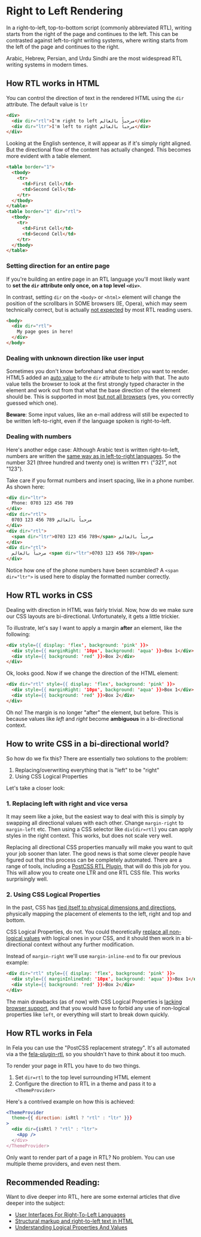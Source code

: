 # Right to Left Rendering

In a right-to-left, top-to-bottom script (commonly abbreviated RTL), writing starts from the right of the page and continues to the left. This can be contrasted against left-to-right writing systems, where writing starts from the left of the page and continues to the right.

Arabic, Hebrew, Persian, and Urdu Sindhi are the most widespread RTL writing systems in modern times.


## How RTL works in HTML

You can control the direction of text in the rendered HTML using the `dir` attribute. The default value is `ltr`

```html
<div>
  <div dir="rtl">I'm right to left مرحباً بالعالم</div>
  <div dir="ltr">I'm left to right مرحباً بالعالم</div>
</div>
```

Looking at the English sentence, it will appear as if it's simply right aligned. But the directional flow of the content has actually changed. This becomes more evident with a table element.

```html
<table border="1">
  <tbody>
    <tr>
      <td>First Cell</td>
      <td>Second Cell</td>
    </tr>
  </tbody>
</table>
<table border="1" dir="rtl">
  <tbody>
    <tr>
      <td>First Cell</td>
      <td>Second Cell</td>
    </tr>
  </tbody>
</table>
```


### Setting direction for an entire page

If you're building an entire page in an RTL language you'll most likely want to **set the `dir` attribute only once, on a top level `<div>`**.

In contrast, setting `dir` on the `<body>` or `<html>` element will change the position of the scrollbars in SOME browsers (IE, Opera), which may seem technically correct, but is actually [not expected](https://ux.stackexchange.com/questions/24437/scrollbars-in-right-to-left-layout) by most RTL reading users.


```html
<body>
  <div dir="rtl">
    My page goes in here!
  </div>
</body>
```

### Dealing with unknown direction like user input

Sometimes you don't know beforehand what direction you want to render. HTML5 added an [auto value](https://www.w3.org/International/questions/qa-html-dir#unknowndirection) to the `dir` attribute to help with that. The auto value tells the browser to look at the first strongly typed character in the element and work out from that what the base direction of the element should be. This is supported in most [but not all browsers](https://www.w3.org/International/tests/repo/results/the-dir-attribute-auto) (yes, you correctly guessed which one).

**Beware**: Some input values, like an e-mail address will still be expected to be written left-to-right, even if the language spoken is right-to-left.


### Dealing with numbers

Here's another edge case: Although Arabic text is written right-to-left, numbers are written the [same way as in left-to-right languages](http://www.i18nguy.com/MiddleEastUI.html#arabicdigits). So the number 321 (three hundred and twenty one) is written ٣٢١ ("321", not "123").

Take care if you format numbers and insert spacing, like in a phone number. As shown here:


```html
<div dir="ltr">
  Phone: 0703 123 456 789
</div>
<div dir="rtl">
  0703 123 456 789 مرحباً بالعالم
</div>
<div dir="rtl">
  <span dir="ltr">0703 123 456 789</span> مرحباً بالعالم
</div>
<div dir="rtl">
  مرحباً بالعالم <span dir="ltr">0703 123 456 789</span>
</div>
```

Notice how one of the phone numbers have been scrambled? A `<span dir="ltr">` is used here to display the formatted number correctly.


## How RTL works in CSS

Dealing with direction in HTML was fairly trivial. Now, how do we make sure our CSS layouts are bi-directional. Unfortunately, it gets a little trickier.

To illustrate, let's say I want to apply a margin **after** an element, like the following:

```html
<div style={{ display: 'flex', background: 'pink' }}>
  <div style={{ marginRight: '10px', background: 'aqua' }}>Box 1</div>
  <div style={{ background: 'red' }}>Box 2</div>
</div>
```

Ok, looks good. Now if we change the direction of the HTML element:

```html
<div dir="rtl" style={{ display: 'flex', background: 'pink' }}>
  <div style={{ marginRight: '10px', background: 'aqua' }}>Box 1</div>
  <div style={{ background: 'red' }}>Box 2</div>
</div>
```

Oh no! The margin is no longer "after" the element, but before. This is because values like _left_ and _right_ become **ambiguous** in a bi-directional context.


## How to write CSS in a bi-directional world?

So how do we fix this? There are essentially two solutions to the problem:

1. Replacing/overwriting everything that is "left" to be "right"
2. Using CSS Logical Properties

Let's take a closer look:

### 1. Replacing left with right and vice versa

It may seem like a joke, but the easiest way to deal with this is simply by swapping all directional values with each other. Change `margin-right` to `margin-left` etc.
Then using a CSS selector like `div[dir=rtl]` you can apply styles in the right context. This works, but does not scale very well.

Replacing all directional CSS properties manually will make you want to quit your job sooner than later. The good news is that some clever people have figured out that this process can be completely automated. There are a range of tools, including a [PostCSS RTL Plugin](https://www.npmjs.com/package/postcss-rtl), that will do this job for you. This will allow you to create one LTR and one RTL CSS file. This works surprisingly well.

### 2. Using CSS Logical Properties

In the past, CSS has [tied itself to physical dimensions and directions](https://www.smashingmagazine.com/2018/03/understanding-logical-properties-values/), physically mapping the placement of elements to the left, right and top and bottom.

CSS Logical Properties, do not. You could theoretically [replace all non-logical values](https://css-tricks.com/css-logical-properties/) with logical ones in your CSS, and it should then work in a bi-directional context without any further modification.

Instead of `margin-right` we'll use `margin-inline-end` to fix our previous example:

```html
<div dir="rtl" style={{ display: 'flex', background: 'pink' }}>
  <div style={{ marginInlineEnd: '10px', background: 'aqua' }}>Box 1</div>
  <div style={{ background: 'red' }}>Box 2</div>
</div>
```

The main drawbacks (as of now) with CSS Logical Properties is [lacking browser support](https://caniuse.com/#search=CSS%20Logical%20Properties), and that you would have to forbid any use of non-logical properties like `left`, or everything will start to break down quickly.


## How RTL works in Fela

In Fela you can use the "PostCSS replacement strategy". It's all automated via a the [fela-plugin-rtl](https://github.com/roWeser/fela/tree/master/packages/fela-plugin-rtl), so you shouldn't have to think about it too much.

To render your page in RTL you have to do two things.

1. Set `dir=rtl` to the top level surrounding HTML element
2. Configure the direction to RTL in a theme and pass it to a `<ThemeProvider>`
  
Here's a contrived example on how this is achieved:

```jsx
<ThemeProvider
  theme={{ direction: isRtl ? "rtl" : "ltr" }}}
>
  <div dir={isRtl ? "rtl" : "ltr">
    <App />
  </div>
</ThemeProvider>
```

Only want to render part of a page in RTL? No problem. You can use multiple theme providers, and even nest them.


## Recommended Reading:

Want to dive deeper into RTL, here are some external articles that dive deeper into the subject:

- [User Interfaces For Right-To-Left Languages](http://www.i18nguy.com/MiddleEastUI.html)
- [Structural markup and right-to-left text in HTML](https://www.w3.org/International/questions/qa-html-dir)
- [Understanding Logical Properties And Values](https://www.smashingmagazine.com/2018/03/understanding-logical-properties-values/)
